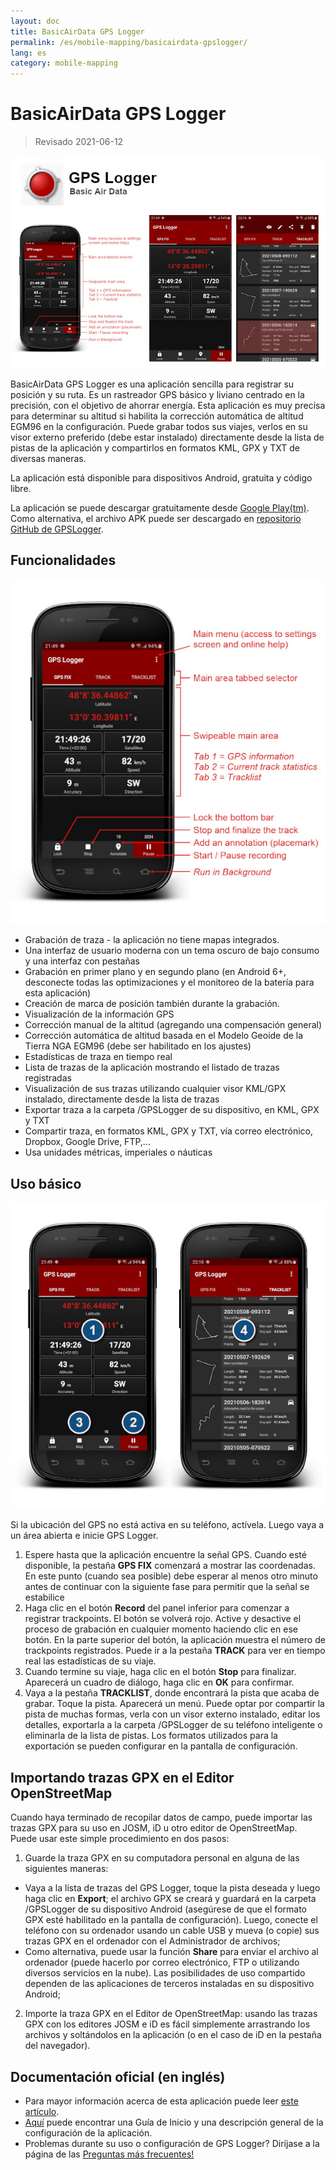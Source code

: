 ```yaml
---
layout: doc
title: BasicAirData GPS Logger
permalink: /es/mobile-mapping/basicairdata-gpslogger/
lang: es
category: mobile-mapping
---
```


BasicAirData GPS Logger
=======================

> Revisado 2021-06-12

![BasicAirData-GPSLogger-002][]

BasicAirData GPS Logger es una aplicación sencilla para registrar su posición y su ruta. Es un rastreador GPS básico y liviano centrado en la precisión, con el objetivo de ahorrar energía. Esta aplicación es muy precisa para determinar su altitud si habilita la corrección automática de altitud EGM96 en la configuración. Puede grabar todos sus viajes, verlos en su visor externo preferido (debe estar instalado) directamente desde la lista de pistas de la aplicación y compartirlos en formatos KML, GPX y TXT de diversas maneras.

La aplicación está disponible para dispositivos Android, gratuita y código libre.

La aplicación se puede descargar gratuitamente desde [Google Play(tm)](https://play.google.com/store/apps/details?id=eu.basicairdata.graziano.gpslogger).<br>
Como alternativa, el archivo APK puede ser descargado en [repositorio GitHub de GPSLogger](https://github.com/BasicAirData/GPSLogger/tree/master/apk).

Funcionalidades
--------

![BasicAirData-GPSLogger-000][]

* Grabación de traza - la aplicación no tiene mapas integrados.
* Una interfaz de usuario moderna con un tema oscuro de bajo consumo y una interfaz con pestañas
* Grabación en primer plano y en segundo plano (en Android 6+, desconecte todas las optimizaciones y el monitoreo de la batería para esta aplicación)
* Creación de marca de posición también durante la grabación.
* Visualización de la información GPS
* Corrección manual de la altitud (agregando una compensación general)
* Corrección automática de altitud basada en el Modelo Geoide de la Tierra NGA EGM96 (debe ser habilitado en los ajustes)
* Estadísticas de traza en tiempo real
* Lista de trazas de la aplicación mostrando el listado de trazas registradas
* Visualización de sus trazas utilizando cualquier visor KML/GPX instalado, directamente desde la lista de trazas
* Exportar traza a la carpeta /GPSLogger de su dispositivo, en KML, GPX y TXT
* Compartir traza, en formatos KML, GPX y TXT, vía correo electrónico, Dropbox, Google Drive, FTP,...
* Usa unidades métricas, imperiales o náuticas

Uso básico
-----------

![BasicAirData-GPSLogger-001][]

Si la ubicación del GPS no está activa en su teléfono, actívela. Luego vaya a un área abierta e inicie GPS Logger.

1. Espere hasta que la aplicación encuentre la señal GPS. Cuando esté disponible, la pestaña __GPS FIX__ comenzará a mostrar las coordenadas. En este punto (cuando sea posible) debe esperar al menos otro minuto antes de continuar con la siguiente fase para permitir que la señal se estabilice
2. Haga clic en el botón __Record__ del panel inferior para comenzar a registrar trackpoints. El botón se volverá rojo. Active y desactive el proceso de grabación en cualquier momento haciendo clic en ese botón. En la parte superior del botón, la aplicación muestra el número de trackpoints registrados. 
Puede ir a la pestaña __TRACK__ para ver en tiempo real las estadísticas de su viaje.
3. Cuando termine su viaje, haga clic en el botón __Stop__ para finalizar. Aparecerá un cuadro de diálogo, haga clic en __OK__ para confirmar. 
4. Vaya a la pestaña __TRACKLIST__, donde encontrará la pista que acaba de grabar. Toque la pista. Aparecerá un menú. Puede optar por compartir la pista de muchas formas, verla con un visor externo instalado, editar los detalles, exportarla a la carpeta /GPSLogger de su teléfono inteligente o eliminarla de la lista de pistas. Los formatos utilizados para la exportación se pueden configurar en la pantalla de configuración. 

Importando trazas GPX en el Editor OpenStreetMap
--------------------------------------------

Cuando haya terminado de recopilar datos de campo, puede importar las trazas GPX para su uso en JOSM, iD u otro editor de OpenStreetMap.
Puede usar este simple procedimiento en dos pasos:

1. Guarde la traza GPX en su computadora personal en alguna de las siguientes maneras:
* Vaya a la lista de trazas del GPS Logger, toque la pista deseada y luego haga clic en __Export__; el archivo GPX se creará y guardará en la carpeta /GPSLogger de su dispositivo Android (asegúrese de que el formato GPX esté habilitado en la pantalla de configuración). Luego, conecte el teléfono con su ordenador usando un cable USB y mueva (o copie) sus trazas GPX en el ordenador con el Administrador de archivos;
* Como alternativa, puede usar la función __Share__ para enviar el archivo al ordenador (puede hacerlo por correo electrónico, FTP o utilizando diversos servicios en la nube). Las posibilidades de uso compartido dependen de las aplicaciones de terceros instaladas en su dispositivo Android;
2.  Importe la traza GPX en el  Editor de OpenStreetMap: usando las trazas GPX con los editores JOSM e iD es fácil simplemente arrastrando los archivos y soltándolos en la aplicación (o en el caso de iD en la pestaña del navegador).

Documentación oficial (en inglés)
----------------------

- Para mayor información acerca de esta aplicación puede leer [este artículo](http://www.basicairdata.eu/projects/android/android-gps-logger/).<br>
- [Aquí](http://www.basicairdata.eu/projects/android/android-gps-logger/getting-started-guide-for-gps-logger/) puede encontrar una Guía de Inicio y una descripción general de la configuración de la aplicación.<br>
- Problemas durante su uso o configuración de GPS Logger? Diríjase a la página de las [Preguntas más frecuentes!](https://github.com/BasicAirData/GPSLogger/blob/master/readme.md#frequently-asked-questions)

[BasicAirData-GPSLogger-002]:  /images/mobile-mapping/basicairdata-gpslogger_002.en.jpg
[BasicAirData-GPSLogger-000]:  /images/mobile-mapping/basicairdata-gpslogger_000.en.jpg
[BasicAirData-GPSLogger-001]:  /images/mobile-mapping/basicairdata-gpslogger_001.en.jpg
